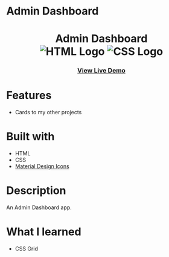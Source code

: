 # Admin Dashboard
<div align='center'>
	<h1>Admin Dashboard
	<br>
		<img src="https://img.shields.io/static/v1?label=&message=HTML&color=E34F26&style=for-the-badge&logo=HTML5&logoColor=white&logoWidth=&labelColor=&link=" alt="HTML Logo">
		<img src="https://img.shields.io/static/v1?label=&message=CSS&color=1572B6&style=for-the-badge&logo=CSS3&logoColor=white&logoWidth=&labelColor=&link=" alt="CSS Logo">
		<br>
	</h1>
	<h3><b><a href="https://ccolds.github.io/admin-dashboard/">View Live Demo</a></b></h3>
</div>

# Features
- Cards to my other projects

# Built with
- HTML 
- CSS
- [Material Design Icons](https://materialdesignicons.com/)

# Description
An Admin Dashboard app.


# What I learned
- CSS Grid




